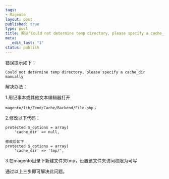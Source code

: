 ```yaml
--- 
tags: 
- Magento
layout: post
published: true
type: post
title: 解决“Could not determine temp directory, please specify a cache_dir manuall”
meta: 
  _edit_last: "1"
status: publish
---
```

错误提示如下：

    Could not determine temp directory, please specify a cache_dir manually
    

<!--more-->

解决办法：

1.用记事本或其他文本编辑器打开

    magento/lib/Zend/Cache/Backend/File.php；
    

2.修改以下代码：

    protected $_options = array(
        'cache_dir' => null,
    
    修改后如下
    protected $_options = array(
        'cache_dir' => 'tmp/',
    

3.在magento目录下新建文件夹tmp，设置该文件夹访问权限为可写

通过以上三步即可解决此问题。